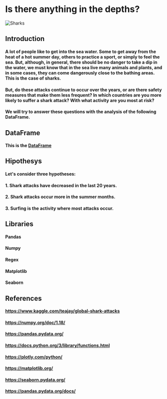 # Is there anything in the depths?


![Sharks](https://cdni.rt.com/actualidad/public_images/2020.04/article/5e9751cb59bf5b13d05d29e3.jpg)





## Introduction

#### A lot of people like to get into the sea water. Some to get away from the heat of a hot summer day, others to practice a sport, or simply to feel the sea. But, although, in general, there should be no danger to take a dip in the water, we must know that in the sea live many animals and plants, and in some cases, they can come dangerously close to the bathing areas. This is the case of sharks.
#### But, do these attacks continue to occur over the years, or are there safety measures that make them less frequent? In which countries are you more likely to suffer a shark attack? With what activity are you most at risk?
#### We will try to answer these questions with the analysis of the following DataFrame.

## DataFrame


#### This is the [DataFrame](https://www.kaggle.com/teajay/global-shark-attacks)


## Hipothesys
#### Let's consider three hypotheses:
#### 1. Shark attacks have decreased in the last 20 years.
#### 2. Shark attacks occur more in the summer months.
#### 3. Surfing is the activity where most attacks occur.

## Libraries

#### Pandas
#### Numpy
#### Regex
#### Matplotlib
#### Seaborn

## References
#### https://www.kaggle.com/teajay/global-shark-attacks
#### https://numpy.org/doc/1.18/
#### https://pandas.pydata.org/
#### https://docs.python.org/3/library/functions.html
#### https://plotly.com/python/
#### https://matplotlib.org/
#### https://seaborn.pydata.org/
#### https://pandas.pydata.org/docs/
